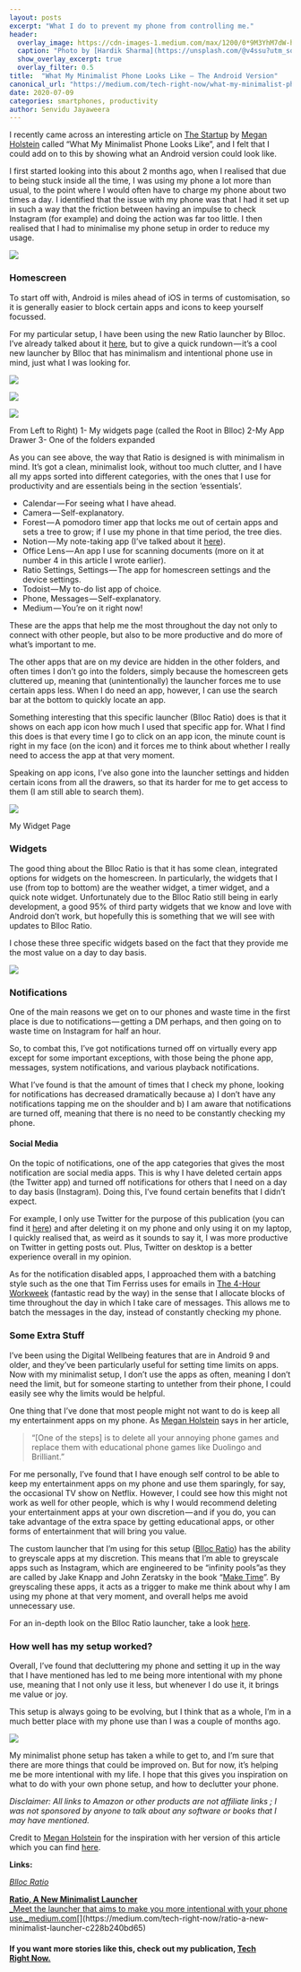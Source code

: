 ```yaml
---
layout: posts
excerpt: "What I do to prevent my phone from controlling me."
header: 
  overlay_image: https://cdn-images-1.medium.com/max/1200/0*9M3YhM7dW-hD-dAN
  caption: "Photo by [Hardik Sharma](https://unsplash.com/@v4ssu?utm_source=medium&utm_medium=referral) on [Unsplash](https://unsplash.com?utm_source=medium&utm_medium=referral)"
  show_overlay_excerpt: true
  overlay_filter: 0.5 
title:  "What My Minimalist Phone Looks Like — The Android Version"
canonical_url: "https://medium.com/tech-right-now/what-my-minimalist-phone-looks-like-the-android-version-13cc0e4605ee"
date: 2020-07-09
categories: smartphones, productivity 
author: Senvidu Jayaweera
---
```

I recently came across an interesting article on [The Startup](https://medium.com/swlh) by [Megan Holstein](https://medium.com/u/b0479bd1cc08) called “What My Minimalist Phone Looks Like”, and I felt that I could add on to this by showing what an Android version could look like.

I first started looking into this about 2 months ago, when I realised that due to being stuck inside all the time, I was using my phone a lot more than usual, to the point where I would often have to charge my phone about two times a day. I identified that the issue with my phone was that I had it set up in such a way that the friction between having an impulse to check Instagram (for example) and doing the action was far too little. I then realised that I had to minimalise my phone setup in order to reduce my usage.

![](https://cdn-images-1.medium.com/max/1800/1*DC0ePyB_y3Yg4zWD9hD43g.jpeg)

### Homescreen

To start off with, Android is miles ahead of iOS in terms of customisation, so it is generally easier to block certain apps and icons to keep yourself focussed.

For my particular setup, I have been using the new Ratio launcher by Blloc. I’ve already talked about it [here](https://medium.com/tech-right-now/ratio-a-new-minimalist-launcher-c228b240bd65), but to give a quick rundown — it’s a cool new launcher by Blloc that has minimalism and intentional phone use in mind, just what I was looking for.

![](https://cdn-images-1.medium.com/max/600/1*Z7A0FrowYzxLsD1yUIXK_A.png)

![](https://cdn-images-1.medium.com/max/600/1*M_-EHLiLD_hXJY2yv0GrhQ.png)

![](https://cdn-images-1.medium.com/max/600/1*Yyk5tLFkg-UrRf_jM0MP1Q.png)

From Left to Right) 1- My widgets page (called the Root in Blloc) 2-My App Drawer 3- One of the folders expanded

As you can see above, the way that Ratio is designed is with minimalism in mind. It’s got a clean, minimalist look, without too much clutter, and I have all my apps sorted into different categories, with the ones that I use for productivity and are essentials being in the section ‘essentials’.

-   Calendar — For seeing what I have ahead.
-   Camera — Self-explanatory.
-   Forest — A pomodoro timer app that locks me out of certain apps and sets a tree to grow; if I use my phone in that time period, the tree dies.
-   Notion — My note-taking app (I’ve talked about it [here](https://medium.com/tech-right-now/notion-and-the-value-of-delight-26618b5f725c)).
-   Office Lens — An app I use for scanning documents (more on it at number 4 in this article I wrote earlier).
-   Ratio Settings, Settings — The app for homescreen settings and the device settings.
-   Todoist — My to-do list app of choice.
-   Phone, Messages — Self-explanatory.
-   Medium — You’re on it right now!

These are the apps that help me the most throughout the day not only to connect with other people, but also to be more productive and do more of what’s important to me.

The other apps that are on my device are hidden in the other folders, and often times I don’t go into the folders, simply because the homescreen gets cluttered up, meaning that (unintentionally) the launcher forces me to use certain apps less. When I do need an app, however, I can use the search bar at the bottom to quickly locate an app.

Something interesting that this specific launcher (Blloc Ratio) does is that it shows on each app icon how much I used that specific app for. What I find this does is that every time I go to click on an app icon, the minute count is right in my face (on the icon) and it forces me to think about whether I really need to access the app at that very moment.

Speaking on app icons, I’ve also gone into the launcher settings and hidden certain icons from all the drawers, so that its harder for me to get access to them (I am still able to search them).

![](https://cdn-images-1.medium.com/max/900/1*NKC1IyTKh4EP9EnagWMkRg.png)

My Widget Page

### Widgets

The good thing about the Blloc Ratio is that it has some clean, integrated options for widgets on the homescreen. In particularly, the widgets that I use (from top to bottom) are the weather widget, a timer widget, and a quick note widget. Unfortunately due to the Blloc Ratio still being in early development, a good 95% of third party widgets that we know and love with Android don’t work, but hopefully this is something that we will see with updates to Blloc Ratio.

I chose these three specific widgets based on the fact that they provide me the most value on a day to day basis.

![](https://cdn-images-1.medium.com/max/1800/1*DC0ePyB_y3Yg4zWD9hD43g.jpeg)

### Notifications

One of the main reasons we get on to our phones and waste time in the first place is due to notifications — getting a DM perhaps, and then going on to waste time on Instagram for half an hour.

So, to combat this, I’ve got notifications turned off on virtually every app except for some important exceptions, with those being the phone app, messages, system notifications, and various playback notifications.

What I’ve found is that the amount of times that I check my phone, looking for notifications has decreased dramatically because a) I don’t have any notifications tapping me on the shoulder and b) I am aware that notifications are turned off, meaning that there is no need to be constantly checking my phone.

#### Social Media

On the topic of notifications, one of the app categories that gives the most notification are social media apps. This is why I have deleted certain apps (the Twitter app) and turned off notifications for others that I need on a day to day basis (Instagram). Doing this, I’ve found certain benefits that I didn’t expect.

For example, I only use Twitter for the purpose of this publication (you can find it [here](https://twitter.com/TechRightNow1)) and after deleting it on my phone and only using it on my laptop, I quickly realised that, as weird as it sounds to say it, I was more productive on Twitter in getting posts out. Plus, Twitter on desktop is a better experience overall in my opinion.

As for the notification disabled apps, I approached them with a batching style such as the one that Tim Ferriss uses for emails in [The 4-Hour Workweek](https://www.amazon.com.au/4-Hour-Work-Week-Escape-Anywhere/dp/0091929113/ref=asc_df_0091929113/?tag=googleshopdsk-22&linkCode=df0&hvadid=341744868201&hvpos=&hvnetw=g&hvrand=1505086795822087528&hvpone=&hvptwo=&hvqmt=&hvdev=c&hvdvcmdl=&hvlocint=&hvlocphy=9071448&hvtargid=pla-364195442764&psc=1) (fantastic read by the way) in the sense that I allocate blocks of time throughout the day in which I take care of messages. This allows me to batch the messages in the day, instead of constantly checking my phone.

### Some Extra Stuff

I’ve been using the Digital Wellbeing features that are in Android 9 and older, and they’ve been particularly useful for setting time limits on apps. Now with my minimalist setup, I don’t use the apps as often, meaning I don’t need the limit, but for someone starting to untether from their phone, I could easily see why the limits would be helpful.

One thing that I’ve done that most people might not want to do is keep all my entertainment apps on my phone. As [Megan Holstein](https://medium.com/u/b0479bd1cc08) says in her article,

> “\[One of the steps\] is to delete all your annoying phone games and replace them with educational phone games like Duolingo and Brilliant.”

For me personally, I’ve found that I have enough self control to be able to keep my entertainment apps on my phone and use them sparingly, for say, the occasional TV show on Netflix. However, I could see how this might not work as well for other people, which is why I would recommend deleting your entertainment apps at your own discretion — and if you do, you can take advantage of the extra space by getting educational apps, or other forms of entertainment that will bring you value.

The custom launcher that I’m using for this setup ([Blloc Ratio](https://blloc.com/)) has the ability to greyscale apps at my discretion. This means that I’m able to greyscale apps such as Instagram, which are engineered to be “infinity pools”as they are called by Jake Knapp and John Zeratsky in the book “[Make Time](https://www.amazon.com.au/Make-Time-focus-matters-every-ebook/dp/B079SWFVPC)”. By greyscaling these apps, it acts as a trigger to make me think about why I am using my phone at that very moment, and overall helps me avoid unnecessary use.

For an in-depth look on the Blloc Ratio launcher, take a look [here](https://medium.com/tech-right-now/ratio-a-new-minimalist-launcher-c228b240bd65).

### How well has my setup worked?

Overall, I’ve found that decluttering my phone and setting it up in the way that I have mentioned has led to me being more intentional with my phone use, meaning that I not only use it less, but whenever I do use it, it brings me value or joy.

This setup is always going to be evolving, but I think that as a whole, I’m in a much better place with my phone use than I was a couple of months ago.

![](https://cdn-images-1.medium.com/max/1800/1*DC0ePyB_y3Yg4zWD9hD43g.jpeg)

My minimalist phone setup has taken a while to get to, and I’m sure that there are more things that could be improved on. But for now, it’s helping me be more intentional with my life. I hope that this gives you inspiration on what to do with your own phone setup, and how to declutter your phone.



_Disclaimer: All links to Amazon or other products are not affiliate links ; I was not sponsored by anyone to talk about any software or books that I may have mentioned._

Credit to [Megan Holstein](https://medium.com/u/b0479bd1cc08) for the inspiration with her version of this article which you can find [here](https://medium.com/swlh/what-my-minimalist-phone-looks-like-c0fd0180b125).

**Links:**

[_Blloc Ratio_](http://blloc.com)

[**Ratio, A New Minimalist Launcher**  
_Meet the launcher that aims to make you more intentional with your phone use._medium.com](https://medium.com/tech-right-now/ratio-a-new-minimalist-launcher-c228b240bd65 "https://medium.com/tech-right-now/ratio-a-new-minimalist-launcher-c228b240bd65")[](https://medium.com/tech-right-now/ratio-a-new-minimalist-launcher-c228b240bd65)

#### If you want more stories like this, check out my publication, [Tech Right Now.](https://medium.com/tech-right-now)
